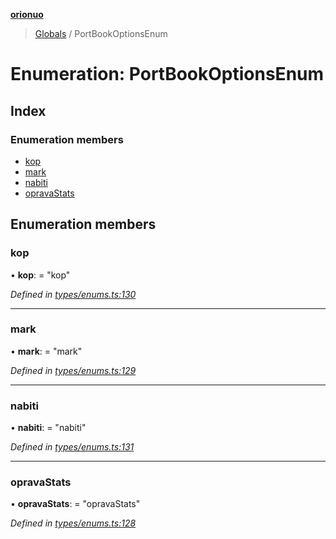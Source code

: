 **[orionuo](../README.md)**

> [Globals](../globals.md) / PortBookOptionsEnum

# Enumeration: PortBookOptionsEnum

## Index

### Enumeration members

* [kop](portbookoptionsenum.md#kop)
* [mark](portbookoptionsenum.md#mark)
* [nabiti](portbookoptionsenum.md#nabiti)
* [opravaStats](portbookoptionsenum.md#opravastats)

## Enumeration members

### kop

•  **kop**:  = "kop"

*Defined in [types/enums.ts:130](https://github.com/msviha/orionuo/blob/d630079/src/types/enums.ts#L130)*

___

### mark

•  **mark**:  = "mark"

*Defined in [types/enums.ts:129](https://github.com/msviha/orionuo/blob/d630079/src/types/enums.ts#L129)*

___

### nabiti

•  **nabiti**:  = "nabiti"

*Defined in [types/enums.ts:131](https://github.com/msviha/orionuo/blob/d630079/src/types/enums.ts#L131)*

___

### opravaStats

•  **opravaStats**:  = "opravaStats"

*Defined in [types/enums.ts:128](https://github.com/msviha/orionuo/blob/d630079/src/types/enums.ts#L128)*
